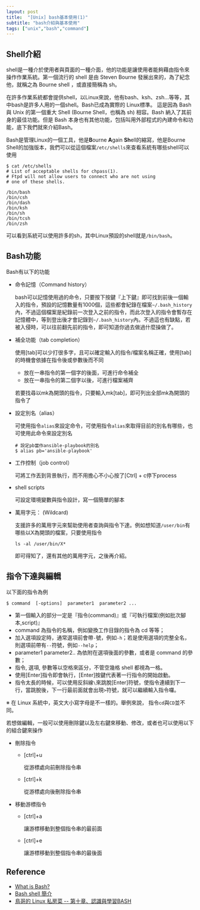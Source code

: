 ```yaml
---
layout: post
title:  "[Unix] bash基本使用(1)"
subtitle: "bash介紹與基本使用"
tags: ["unix","bash","command"]
---
```


## Shell介紹

shell是一種介於使用者與頁面的一種介面，他的功能是讓使用者能夠藉由指令來操作作業系統。第一個流行的 shell 是由 Steven Bourne 發展出來的，為了紀念他，就稱之為 Bourne shell ，或直接簡稱為 sh。

在許多作業系統都會提供shell，以Linux來說，他有bash、ksh、zsh...等等，其中bash是許多人用的一個shell。Bash已成為實際的 Linux標準。 這是因為 Bash 與 Unix 的第一個重大 Shell (Bourne Shell，也稱為 sh) 相容。Bash 納入了其前身的最佳功能。但是 Bash 本身也有其他功能，包括叫用外部程式的內建命令和功能，底下我們就來介紹Bash。

Bash是管理Linux的一個工具，他是**B**ourne **A**gain **Sh**ell的縮寫，他是Bourne Shell的加強版本，我們可以從這個檔案`/etc/shells`來查看系統有哪些shell可以使用

```shell
$ cat /etc/shells
# List of acceptable shells for chpass(1).
# Ftpd will not allow users to connect who are not using
# one of these shells.

/bin/bash
/bin/csh
/bin/dash
/bin/ksh
/bin/sh
/bin/tcsh
/bin/zsh
```

可以看到系統可以使用許多的sh，其中Linux預設的shell就是`/bin/bash`。

## Bash功能

Bash有以下的功能

* 命令記憶（Command history）

  bash可以記憶使用過的命令，只要按下按鍵『上下鍵』即可找到前後一個輸入的指令，預設的記憶數量有1000個，這些都會紀錄在檔案`~/.bash_history`內，不過這個檔案是紀錄前一次登入之前的指令，而此次登入的指令會暫存在記憶體中，等到登出後才會記錄到`~/.bash_history`內。不過這也有缺點，若被入侵時，可以往前翻先前的指令，即可知道你過去做過什麼操做了。

* 補全功能（tab completion）

  使用[tab]可以少打很多字，且可以確定輸入的指令/檔案名稱正確，使用[tab]的時機會依據在指令後或參數後而不同

  * 放在一串指令的第一個字的後面，可進行命令補全
  * 放在一串指令的第二個字以後，可進行檔案補齊

  若要找尋以mk為開頭的指令，只要輸入mk[tab]，即可列出全部mk為開頭的指令了

* 設定別名（alias）

  可使用指令`alias`來設定命令，可使用指令`alias`來取得目前的別名有哪些，也可使用此命令來設定別名

  ```shell
  # 設定pb當作ansible-playbook的別名
  $ alias pb='ansible-playbook'
  ```

* 工作控制（job control）

  可將工作丟到背景執行，而不用擔心不小心按了[Ctrl] + c停下process

* shell scripts

  可設定環境變數與指令設計，寫一個簡單的腳本

- 萬用字元： (Wildcard)

  支援許多的萬用字元來幫助使用者查詢與指令下達。例如想知道`/user/bin`有哪些以X為開頭的檔案，只要使用指令

  ```shell
  ls -al /user/bin/X*
  ```

  即可得知了，還有其他的萬用字元，之後再介紹。

## 指令下達與編輯

以下面的指令為例

```shell
$ command  [-options]  parameter1  parameter2 ...
```

* 第一個輸入的部分一定是『指令(command)』或『可執行檔案(例如批次腳本,script)』
* command 為指令的名稱，例如變換工作目錄的指令為 cd 等等；
* 加入選項設定時，通常選項前會帶`-`號，例如`-h`；若是使用選項的完整全名，則選項前帶有`--`符號，例如`--help`；
* parameter1 parameter2.. 為依附在選項後面的參數，或者是 command 的參數；
* 指令, 選項, 參數等以空格來區分，不管空幾格 shell 都視為一格。
* 使用[Enter]指令即會執行，[Enter]按鍵代表著一行指令的開始啟動。
* 指令太長的時候，可以使用反斜線`\`來跳脫[Enter]符號，使指令連續到下一行，當跳脫後，下一行最前面就會出現`>`符號，就可以繼續輸入指令囉。

※ 在 Linux 系統中，英文大小寫字母是不一樣的。舉例來說， 指令`cd`與`CD`並不同。

若想做編輯，一般可以使用刪除鍵以及左右鍵來移動、修改，或者也可以使用以下的組合鍵來操作

* 刪除指令

  * [ctrl]+u

    從游標處向前刪除指令串

  * [ctrl]+k

    從游標處向後刪除指令串

* 移動游標指令
  * [ctrl]+a

    讓游標移動到整個指令串的最前面

  * [ctrl]+e

    讓游標移動到整個指令串的最後面

## Reference
* [What is Bash?](https://docs.microsoft.com/en-us/learn/modules/bash-introduction/1-what-is-bash)
* [Bash shell 簡介](https://crmne0707.pixnet.net/blog/post/319685660-bash-shell-%e7%b0%a1%e4%bb%8b)
* [鳥哥的 Linux 私房菜 -- 第十章、認識與學習BASH](http://linux.vbird.org/linux_basic/0320bash.php)

